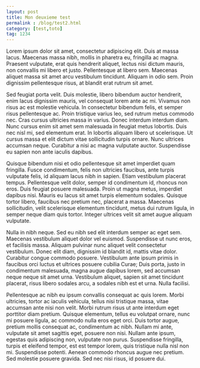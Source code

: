 ```yaml
---
layout: post
title: Mon deuxieme test
permalink : /blog/test2.html
category: [test,toto]
tag: 1234
---
```

Lorem ipsum dolor sit amet, consectetur adipiscing elit. Duis at massa lacus. Maecenas massa nibh, mollis in pharetra eu, fringilla ac magna. Praesent vulputate, erat quis hendrerit aliquet, lectus nisi dictum mauris, non convallis mi libero et justo. Pellentesque at libero sem. Maecenas aliquet massa sit amet arcu vestibulum tincidunt. Aliquam in odio sem. Proin dignissim pellentesque risus, at blandit erat rutrum sit amet.

Sed feugiat porta velit. Duis molestie, libero bibendum auctor hendrerit, enim lacus dignissim mauris, vel consequat lorem ante ac mi. Vivamus non risus ac est molestie vehicula. In consectetur bibendum felis, et semper risus pellentesque ac. Proin tristique varius leo, sed rutrum metus commodo nec. Cras cursus ultricies massa in varius. Donec interdum interdum diam. Nunc cursus enim sit amet sem malesuada in feugiat metus lobortis. Duis nec nisl mi, sed elementum erat. In lobortis aliquam libero ut scelerisque. Ut cursus massa et elit dictum vitae sollicitudin turpis ornare. Nunc ultrices accumsan neque. Curabitur a nisi ac magna vulputate auctor. Suspendisse eu sapien non ante iaculis dapibus.

Quisque bibendum nisi et odio pellentesque sit amet imperdiet quam fringilla. Fusce condimentum, felis non ultricies faucibus, ante turpis vulputate felis, id aliquam lacus nibh in sapien. Etiam vestibulum placerat tempus. Pellentesque velit dolor, semper id condimentum id, rhoncus non eros. Duis feugiat posuere malesuada. Proin ut magna metus, imperdiet dapibus nisi. Mauris eu lacus sit amet turpis elementum sodales. Quisque tortor libero, faucibus nec pretium nec, placerat a massa. Maecenas sollicitudin, velit scelerisque elementum tincidunt, metus dui rutrum ligula, in semper neque diam quis tortor. Integer ultrices velit sit amet augue aliquam vulputate.

Nulla in nibh neque. Sed eu nibh sed elit interdum semper ac eget sem. Maecenas vestibulum aliquet dolor vel euismod. Suspendisse ut nunc eros, et facilisis massa. Aliquam pulvinar nunc aliquet velit consectetur vestibulum. Donec elit diam, dignissim id blandit id, mattis vitae dolor. Curabitur congue commodo posuere. Vestibulum ante ipsum primis in faucibus orci luctus et ultrices posuere cubilia Curae; Duis porta, justo in condimentum malesuada, magna augue dapibus lorem, sed accumsan neque neque sit amet urna. Vestibulum aliquet, sapien sit amet tincidunt placerat, risus libero sodales arcu, a sodales nibh est et urna. Nulla facilisi.

Pellentesque ac nibh eu ipsum convallis consequat ac quis lorem. Morbi ultricies, tortor ac iaculis vehicula, tellus nisi tristique massa, vitae accumsan ante nisi non velit. Morbi rutrum risus ut ante interdum eget porttitor diam pretium. Quisque elementum, tellus eu volutpat ornare, nunc mi posuere ligula, ac commodo nulla eros eget orci. Duis tortor augue, pretium mollis consequat ac, condimentum ac nibh. Nullam mi ante, vulputate sit amet sagittis eget, posuere non nisi. Nullam ante ipsum, egestas quis adipiscing non, vulputate non purus. Suspendisse fringilla, turpis et eleifend tempor, est est tempor lorem, quis tristique nulla nisl non mi. Suspendisse potenti. Aenean commodo rhoncus augue nec pretium. Sed molestie posuere gravida. Sed nec nisi risus, id posuere dui.